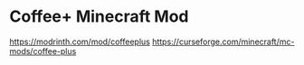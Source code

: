 # Coffee+ Minecraft Mod
https://modrinth.com/mod/coffeeplus
https://curseforge.com/minecraft/mc-mods/coffee-plus
